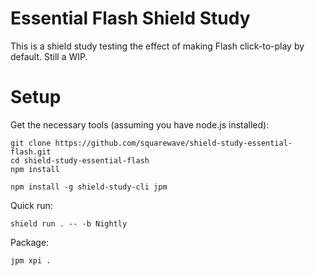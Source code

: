 # Essential Flash Shield Study

This is a shield study testing the effect of making Flash
click-to-play by default. Still a WIP.

# Setup

Get the necessary tools (assuming you have node.js installed):

```
git clone https://github.com/squarewave/shield-study-essential-flash.git
cd shield-study-essential-flash
npm install

npm install -g shield-study-cli jpm
```

Quick run:

```
shield run . -- -b Nightly
```

Package:

```
jpm xpi .
```

